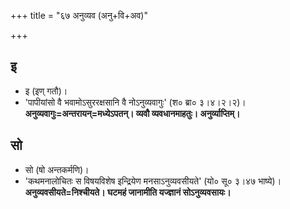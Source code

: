 +++
title = "६७ अनुव्यव (अनु+वि+अव)"

+++

## इ
- इ (इण् गतौ)।
- 'पापीयांसो वै भवामोऽसुररक्षसानि वै नोऽनुव्यवागुः' (श० ब्रा० ३।४।२।२)। **अनुव्यवागुः=अन्तरायन्=मध्येऽपतन्। व्यवौ व्यवधानमाहतुः। अनुर्व्याप्तिम्।**

## सो
- सो (षो अन्तकर्मणि)।
- 'कथमनालोचितः स विषयविशेष इन्द्रियेण मनसाऽनुव्यवसीयते' (यो० सू० ३।४७ भाष्ये)। **अनुव्यवसीयते=निश्चीयते। घटमहं जानामीति यज्ज्ञानं सोऽनुव्यवसायः।**
